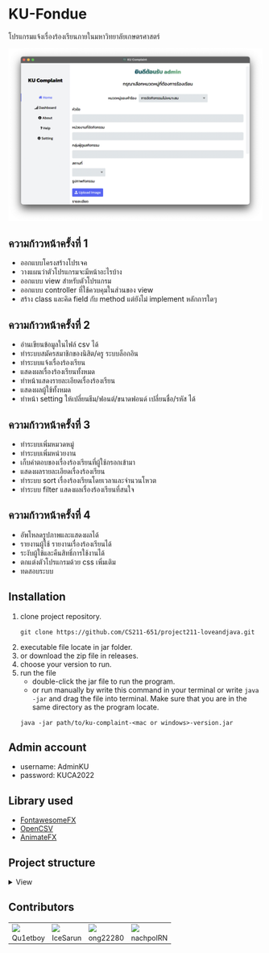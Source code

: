 # KU-Fondue

โปรแกรมแจ้งเรื่องร้องเรียนภายในมหาวิทยาลัยเกษตรศาสตร์

![](readme_image/program_sample.png)

## ความก้าวหน้าครั้งที่ 1

- ออกแบบโครงสร้างโปรเจค
- วางแผนว่าตัวโปรแกรมจะมีหน้าอะไรบ้าง
- ออกแบบ view สําหรับตัวโปรแกรม
- ออกแบบ controller ที่ใช้ควบคุมในส่วนของ view
- สร้าง class และคิด field กับ method แต่ยังไม่ implement หลักการใดๆ

## ความก้าวหน้าครั้งที่ 2

- อ่านเขียนข้อมูลในไฟล์ csv ได้
- ทําระบบสมัครสมาชิกของนิสิต/ครู ระบบล็อกอิน
- ทําระบบแจ้งเรื่องร้องเรียน
- แสดงผลเรื่องร้องเรียนทั้งหมด
- ทําหน้าแสดงรายละเอียดเรื่องร้องเรียน
- แสดงผลผู้ใช้ทั้งหมด
- ทําหน้า setting ให้เปลี่ยนธีม/ฟอนต์/ขนาดฟอนด์ เปลี่ยนชื่อ/รหัส ได้

## ความก้าวหน้าครั้งที่ 3

- ทําระบบเพิ่มหมวดหมู่
- ทําระบบเพิ่มหน่วยงาน
- เก็บคําตอบของเรื่องร้องเรียนที่ผู้ใช้กรอกเข้ามา
- แสดงผลรายละเอียดเรื่องร้องเรียน
- ทําระบบ sort เรื่องร้องเรียนโดยเวลาและจํานวนโหวต
- ทําระบบ filter แสดงผลเรื่องร้องเรียนที่สนใจ

## ความก้าวหน้าครั้งที่ 4

- อัพโหลดรูปภาพและแสดงผลได้
- รายงานผู้ใช้ รายงานเรื่องร้องเรียนได้
- ระงับผู้ใช้และคืนสิทธิ์การใช้งานได้
- ตกแต่งตัวโปรแกรมด้วย css เพิ่มเติม
- ทดสอบระบบ

## Installation

1. clone project repository.
   ```
   git clone https://github.com/CS211-651/project211-loveandjava.git
   ```
2. executable file locate in jar folder.
3. or download the zip file in releases.
4. choose your version to run.
5. run the file
   - double-click the jar file to run the program.
   - or run manually by write this command in your terminal or write `java -jar` and drag the file into terminal. Make sure that you are in the same directory as the program locate.
   ```
   java -jar path/to/ku-complaint-<mac or windows>-version.jar
   ```

## Admin account

- username: AdminKU
- password: KUCA2022

## Library used

- [FontawesomeFX](https://mvnrepository.com/artifact/de.jensd/fontawesomefx-fontawesome/4.7.0-9.1.2)
- [OpenCSV](https://opencsv.sourceforge.net/)
- [AnimateFX](https://github.com/Typhon0/AnimateFX)

## Project structure

<details>
  <summary>View</summary>
  
```
src/main
   ├── java
         ├── ku/cs
      ├── controllers
            ├── agency
                  ├── AddAgencyDialogController.java
                  ├── AddCategoryDialogController.java
                  ├── AgencyController.java
                  ├── AssignAgencyDialogController.java
                  ├── RenameAgencyDialogController.java
            ├── complaintcategory
                  ├── AddAttributeDialogController.java
                  ├── AddCategoryDialogController.java
                  ├── AddChoiceDialogController.java
                  ├── ComplaintCategoryDetail.java
                  ├── RenameAttributeDialogController
                  ├── RenameCategoryDialogController
                  ├── RenameChoiceDialogController
            ├── setting
                  ├── ChangeNameController.java
                  ├── ChangePasswordController.java
                  ├── ChangeUserNameController.java
                  ├── SettingDetailController.java
            ├── LoginDetailController.java
            ├── RegisterDetailController.java
            ├── MainApplicationDetailController.java
            ├── HomeDetailController.java
            ├── SettingDetailController.java
            ├── DashboardDetailController.java
            ├── ComplaintDetailController.java
            ├── ComplaintInfoController.java
            ├── ConfirmationDialogController.java
            ├── ManageComplaintController.java
            ├── ReportController.java
            ├── ReportDialogController.java
            ├── RequestUnsuspendDialogController.java
            ├── ShowUserDetailController.java
            ├── SuspendDialogController.java
            ├── TeacherRegisterController.java
      ├── models
            ├── Agency.java
            ├── AgencyList.java
            ├── Appearence.java
            ├── CategoryAttribute.java
            ├── CategoryAttributeList.java
            ├── Complaint.java
            ├── ComplaintCategory.java
            ├── ComplaintCategoryList.java
            ├── ComplaintList.java
            ├── Report.java
            ├── ReportList.java
            ├── Role.java
            ├── SuspendUser.java
            ├── SuspendUserList.java
            ├── User.java
            ├── UserList.java
      ├── services
            ├── collection
                  ├── Filterer
                  ├── Sorter
                  ├── DateComparator
                  ├── VoteComparator
            ├── DataSource.java
            ├── AgencyListDataSource.java
            ├── CategoryAttributeListDataSource.java
            ├── ComplaintCategoryListDataSource.java
            ├── ReportListDataSource.java
            ├── SuspendUserListDataSource.java
            ├── UserListDataSource.java
               ├── datastructure
                     ├── ListMap.java
                     ├── Pair.java
                     ├── TestListMap
      ├── module-info.java
   ├── resources/ku/cs
      ├── view
               ├── agency
                        ├── addAgencyDialog.fxml
                        ├── addCategoryDialgo.fxml
                        ├── agency.fxml
                        ├── assignAgencyDialog.fxml
                        ├── renameAgencyDialog.fxml
               ├── complaintCategory
                        ├── addAttributeDialog.fxml
                        ├── addCategoryDialog.fxml
                        ├── addChoiceDialog.fxml
                        ├── complaintCategory.fxml
                        ├── renameAttributeDialog.fxml
                        ├── renameCategoryDialog.fxml
                        ├── renameChoiceDialog.fxml
               ├── login.fxml
               ├── register.fxml
               ├── main-application.fxml
               ├── home.fxml
               ├── about.fxml
               ├── help.fxml
               ├── setting.fxml
               ├── dashboard.fxml
               ├── complaint.fxml
               ├── complaintDetail.fxml
               ├── confirmationDialog.fxml
               ├── manageComplaint.fxml
               ├── report.fxml
               ├── requestUnsuspendDialog.fxml
               ├── showUser.fxml
               ├── suspendDialog.fxml
               ├── teacher-register.fxml

      ├── css
               ├── fonts
                        ├── Helvetica.css
                        ├── Kanit.css
                        ├── Sarabun.css
               ├── fontSize
                        ├── 12px.css
                        ├── 16px.css
                        ├── 18px.css
                        ├── 20px.css
                        ├── 24px.css
               ├── themes
                        ├── dark.css
                        ├── light.css
                        ├── snow.css
               ├── main.css
               ├── login.css
               ├── register.css
               ├── request_suspend_dialog.css
               ├── dialog.css
      ├── images
               ├── arm.jpg
               ├── ice.jpg
               ├── non.jpg
               ├── ong.jpg
               ├── mountain-bg.jpg
               ├── ku-logo.jpg

```
</details>

## Contributors

<table>
   <tr>
      <td>
         <a href="https://github.com/Qu1etboy">
            <img src="https://contrib.rocks/image?repo=Qu1etboy/ku-complaint-webpage" />
         </a>
         <div>
            Qu1etboy
         </div>
      </td>
      <td>
         <a href="https://github.com/IceSarun">
            <img src="https://contrib.rocks/image?repo=IceSarun/git101" />
         </a>
         <div>
            IceSarun
         </div>
      </td>
      <td>
         <a href="https://github.com/ong22280">
            <img src="https://contrib.rocks/image?repo=ong22280/ong22280" />
         </a>
         <div>
            ong22280
         </div>
      </td>
      <td>
         <a href="https://github.com/nachpolRN">
            <img src="https://contrib.rocks/image?repo=nachpolRN/git101" />
         </a>
         <div>
            nachpolRN
         </div>
      </td>
   </tr>
</table>
